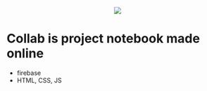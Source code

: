 <p align="center">
  <img src="https://user-images.githubusercontent.com/41678651/74236571-862dc100-4cf7-11ea-8d3c-f8dd518a5f2f.png">
</p>

# Collab is project notebook made online
* firebase
* HTML, CSS, JS
